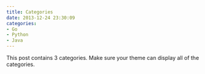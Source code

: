 ```yaml
---
title: Categories
date: 2013-12-24 23:30:09
categories:
- Go
- Python
- Java
---
```


This post contains 3 categories. Make sure your theme can display all of the categories.
